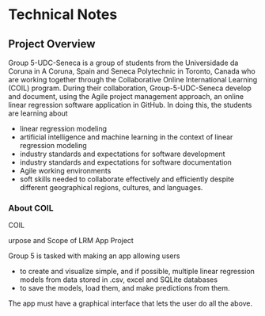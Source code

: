 # Technical Notes
<!--This document contains product development information for stakeholders. Information could include notes about the product design, UX design, software architecture, technical design, source code, quality assurance testing, and APIs.-->

## Project Overview 
Group 5-UDC-Seneca is a group of students from the Universidade da Coruna in A Coruna, Spain and Seneca Polytechnic in Toronto, Canada who are working together through the Collaborative Online International Learning (COIL) program. During their collaboration, Group-5-UDC-Seneca develop and document, using the Agile project management approach, an online linear regression software application in GitHub. In doing this, the students are learning about
- linear regression modeling
- artificial intelligence and machine learning in the context of linear regression modeling
- industry standards and expectations for software development
- industry standards and expectations for software documentation
- Agile working environments
- soft skills needed to collaborate effectively and efficiently despite different geographical regions, cultures, and languages.  

### About COIL
COIL 




urpose and Scope of LRM App Project

Group 5 is tasked with making an app allowing users
- to create and visualize simple, and if possible, multiple linear regression models from data stored in .csv, excel and SQLite databases
- to save the models, load them, and make predictions from them.

The app must have a graphical interface that lets the user do all the above. 
